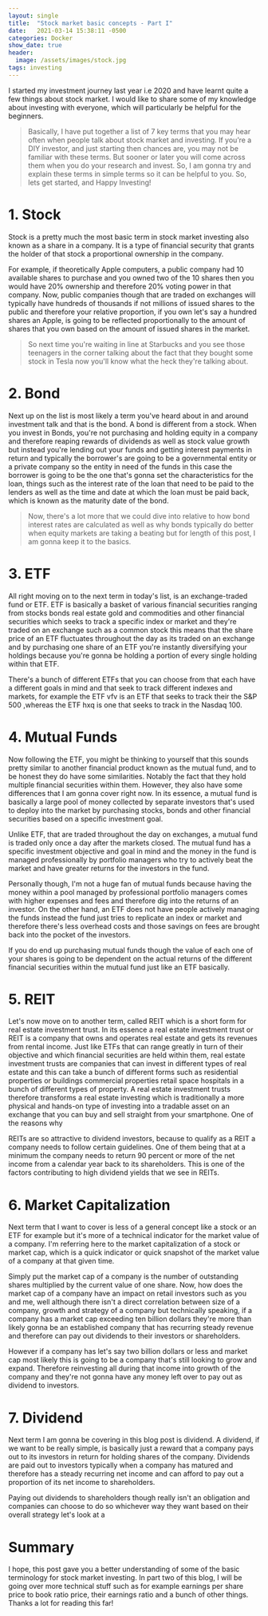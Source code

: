 ```yaml
---
layout: single
title:  "Stock market basic concepts - Part I"
date:   2021-03-14 15:38:11 -0500
categories: Docker
show_date: true 
header:
  image: /assets/images/stock.jpg
tags: investing
---
```


I started my investment journey last year i.e 2020 and have learnt quite a few things about stock market. I would like to share some of my knowledge about investing with everyone, which will particularly be helpful for the beginners. 

<blockquote>Basically, I have put together a list of 7 key terms that you may hear often when people talk about stock market and investing. If you’re a DIY investor, and just starting then chances are, you may not be familiar with these terms. But sooner or later you will come across them when you  do your research and invest. So, I am gonna try and explain these terms in simple terms so it can be helpful to you. So, lets get started, and Happy Investing! </blockquote>

<h1 id="Stock">1. Stock</h1>

Stock is a pretty much the most basic term in stock market investing also known as a share in a
company. It is a type of financial security that grants the holder of that stock a proportional ownership in the company.

For example, if theoretically Apple computers, a public company had 10 available shares to purchase and you
owned two of the 10 shares then you would have 20% ownership and therefore 20% voting power in that company.
Now, public companies though that are traded on exchanges will typically have hundreds of thousands if not
millions of issued shares to the public and therefore your relative proportion, if you own let's say a hundred shares an
Apple, is going to be reflected proportionally to the amount of shares that you own based on the amount of issued shares in the market.

<blockquote>So next time you're waiting in line at Starbucks and you see those teenagers in the corner talking about the fact that
they bought some stock in Tesla now you'll know what the heck they're talking about.</blockquote>


<h1 id="Bond">2. Bond</h1>

Next up on the list is most likely a term you've heard about in and around investment talk and that is
the bond. A bond is different from a stock. When you invest in Bonds, you're not purchasing and holding equity in a company and
therefore reaping rewards of dividends as well as stock value growth but instead you're lending out your funds
and getting interest payments in return and typically the borrower's are going to be a governmental entity or a private
company so the entity in need of the funds in this case the borrower is going to be the one that's gonna set the
characteristics for the loan, things such as the interest rate of the loan that need to be paid to the lenders as well
as the time and date at which the loan must be paid back, which is known as the maturity date of the bond. 

<blockquote>Now, there's a lot more that we could dive into relative to how bond interest rates are calculated as well as why bonds
typically do better when equity markets are taking a beating but for length of this post, I am gonna keep it to the basics.</blockquote>

<h1 id="ETF">3. ETF</h1>

All right moving on to the next term in today's list, is an exchange-traded fund or ETF.
ETF is basically a basket of various financial securities ranging from stocks bonds real estate gold and commodities and
other financial securities which seeks to track a specific index or market and they're traded on an exchange such as a
common stock this means that the share price of an ETF fluctuates throughout the day as its traded on an exchange and
by purchasing one share of an ETF you're instantly diversifying your holdings because you're gonna be holding a
portion of every single holding within that ETF. 

There's a bunch of different ETFs that you can choose from that each have a different goals in mind and that
seek to track different indexes and markets, for example the ETF vfv is an ETF that seeks to track their
the S&P 500 ,whereas the ETF hxq is one that seeks to track in the Nasdaq 100. 

<h1 id="Mutual Funds">4. Mutual Funds</h1>

Now following the ETF, you might be thinking to yourself that this sounds pretty similar to another financial
product known as the mutual fund, and to be honest they do have some similarities. Notably the fact that they hold multiple
financial securities within them. However, they also have some differences that I am gonna cover right now. In its
essence, a mutual fund is basically a large pool of money collected by separate investors that's used to deploy
into the market by purchasing stocks, bonds and other financial securities based on a specific investment goal. 

Unlike ETF, that are traded throughout the day on exchanges, a mutual fund is traded only once a day after the
markets closed. The mutual fund has a specific investment objective and goal in mind and the money in the fund is
managed professionally by portfolio managers who try to actively beat the market and have greater returns for the
investors in the fund. 

Personally though, I'm not a huge fan of mutual funds because having the money within a pool
managed by professional portfolio managers comes with higher expenses and fees and therefore dig into the returns
of an investor. On the other hand,  an ETF does not have people actively managing the funds instead the fund just tries to
replicate an index or market and therefore there's less overhead costs and those savings on fees are brought back into the pocket of the investors. 

If you do end up purchasing mutual funds though the value of each one of your shares is going to be dependent on the
actual returns of the different financial securities within the mutual fund just like an ETF basically.


<h1 id="REIT">5. REIT</h1>

Let's now move on to another term, called REIT which is a short form for real estate investment trust. In its essence a real
estate investment trust or REIT is a company that owns and operates real estate and gets its revenues from rental
income. Just like ETFs that can range greatly in turn of their objective and which financial securities are held within them, real
estate investment trusts are companies that can invest in different types of real estate and this can take a bunch of
different forms such as residential properties or buildings commercial properties retail space hospitals in a bunch of different types of property. A real estate investment trusts therefore transforms a real estate investing which is traditionally a more physical and hands-on type of investing into a tradable asset on an exchange that you can buy and sell straight from your smartphone. One of the reasons why

REITs are so attractive to dividend investors, because to qualify as a REIT a company needs to follow certain guidelines. One of them being that at a minimum the company needs to return 90 percent or more of the net income from a calendar year back to its
shareholders. This is one of the factors contributing to high dividend yields that we see in REITs.

<h1 id="Market Capitalization">6. Market Capitalization </h1>

Next term that I want to cover is less of a general concept like a stock or an ETF for example but it's more of a technical indicator for the market value of a company. I'm referring here to the market capitalization of a stock or market cap, which is a
quick indicator or quick snapshot of the market value of a company at that given time.

Simply put the market cap of a company is the number of outstanding shares multiplied by the current value of one share. Now, how does the market cap of a company have an impact on retail investors such as you and me, well although there isn't
a direct correlation between size of a company, growth and strategy of a company but technically speaking, if a company has a
market cap exceeding ten billion dollars they're more than likely gonna be an established company that has recurring
steady revenue and therefore can pay out dividends to their investors or shareholders. 

However if a company has let's say two billion dollars or less and market cap most likely this is going to be a company that's still looking to grow and expand. Therefore reinvesting all during that income into growth of the company and they're not gonna have any money left over to pay out as dividend to investors. 

<h1 id="Dividend">7. Dividend </h1>

Next term I am gonna be covering in this blog post is dividend. A dividend, if we want to be really simple, is basically just a reward that a company pays out to its investors in return for holding shares of the company. Dividends are paid out to investors typically when a company has matured and therefore has a steady recurring net income and can afford to pay out a proportion of its net income to shareholders. 

Paying out dividends to shareholders though really isn't an obligation and companies can choose to do so whichever way they want based on their overall strategy let's look at a
 
 
 <h1 id="Summary">Summary</h1>
 
I hope, this post gave you a better understanding of some of the basic terminology for stock market investing. In part two of this blog, I will be going over more technical stuff such as for example earnings per share price to book ratio price, their earnings ratio and a bunch of other things. Thanks a lot for reading this far! 

